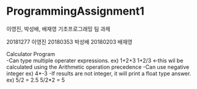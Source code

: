 # ProgrammingAssignment1
이영진, 박성배, 배재영 기초프로그래밍 팀 과제

20181277 이영진
20180353 박성배
20180203 배재영

Calculator Program\
-Can type multiple operater expressions. 
 ex) 1+2+3
     1+2/3    <-this wil be calculated using the Arithmetic operation precedence
-Can use negative integer
 ex) 4*-3
-If results are not integer, it will print a float type answer.
 ex) 5/2 = 2.5
     5/2*2 = 5
